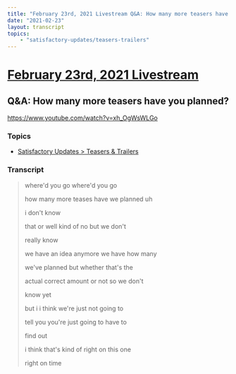 ```yaml
---
title: "February 23rd, 2021 Livestream Q&A: How many more teasers have you planned?"
date: "2021-02-23"
layout: transcript
topics:
    - "satisfactory-updates/teasers-trailers"
---
```

# [February 23rd, 2021 Livestream](../2021-02-23.md)
## Q&A: How many more teasers have you planned?
https://www.youtube.com/watch?v=xh_OgWsWLGo

### Topics
* [Satisfactory Updates > Teasers & Trailers](../topics/satisfactory-updates/teasers-trailers.md)

### Transcript

> where'd you go where'd you go
>
> how many more teases have we planned uh
>
> i don't know
>
> that or well kind of no but we don't
>
> really know
>
> we have an idea anymore we have how many
>
> we've planned but whether that's the
>
> actual correct amount or not so we don't
>
> know yet
>
> but i i think we're just not going to
>
> tell you you're just going to have to
>
> find out
>
> i think that's kind of right on this one
>
> right on time
